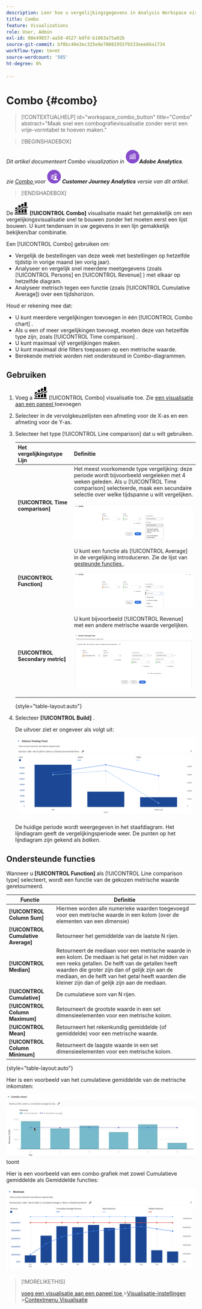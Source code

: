 ```yaml
---
description: Leer hoe u vergelijkingsgegevens in Analysis Workspace visualiseert, zoals het maken van vergelijkingen met vorige maand, vorig jaar enzovoort.
title: Combo
feature: Visualizations
role: User, Admin
exl-id: 08e49857-aa58-4527-bdfd-b1663a75a02b
source-git-commit: bf8bc40e3ec325e8e70081955fb533eee66a1734
workflow-type: tm+mt
source-wordcount: '565'
ht-degree: 0%

---
```


# Combo {#combo}

<!-- markdownlint-disable MD034 -->

>[!CONTEXTUALHELP]
>id="workspace_combo_button"
>title="Combo"
>abstract="Maak snel een combografievisualisatie zonder eerst een vrije-vormtabel te hoeven maken."

<!-- markdownlint-enable MD034 -->


>[!BEGINSHADEBOX]

_Dit artikel documenteert Combo visualization in_ ![ AdobeAnalytics ](/help/assets/icons/AdobeAnalytics.svg) _&#x200B;**Adobe Analytics**._

_zie [ Combo ](https://experienceleague.adobe.com/en/docs/analytics-platform/using/cja-workspace/visualizations/combo-charts) voor_ ![ CustomerJourneyAnalytics ](/help/assets/icons/CustomerJourneyAnalytics.svg) _&#x200B;**Customer Journey Analytics** versie van dit artikel._

>[!ENDSHADEBOX]


De ![ kaart Combo ](/help/assets/icons/ComboChart.svg) **[!UICONTROL Combo]** visualisatie maakt het gemakkelijk om een vergelijkingsvisualisatie snel te bouwen zonder het moeten eerst een lijst bouwen. U kunt tendensen in uw gegevens in een lijn gemakkelijk bekijken/bar combinatie.

Een [!UICONTROL Combo] gebruiken om:

* Vergelijk de bestellingen van deze week met bestellingen op hetzelfde tijdstip in vorige maand (en vorig jaar).
* Analyseer en vergelijk snel meerdere meetgegevens (zoals [!UICONTROL Persons] en [!UICONTROL Revenue] ) met elkaar op hetzelfde diagram.
* Analyseer metrisch tegen een functie (zoals [!UICONTROL Cumulative Average]) over een tijdshorizon.

Houd er rekening mee dat:

* U kunt meerdere vergelijkingen toevoegen in één [!UICONTROL Combo chart] .
* Als u een of meer vergelijkingen toevoegt, moeten deze van hetzelfde type zijn, zoals [!UICONTROL Time comparison] .
* U kunt maximaal vijf vergelijkingen maken.
* U kunt maximaal drie filters toepassen op een metrische waarde.
* Berekende metriek worden niet ondersteund in Combo-diagrammen.

## Gebruiken

1. Voeg a ![ Commentaar ](/help/assets/icons/ComboChart.svg) [!UICONTROL Combo] visualisatie toe. Zie [ een visualisatie aan een paneel ](freeform-analysis-visualizations.md#add-visualizations-to-a-panel) toevoegen

1. Selecteer in de vervolgkeuzelijsten een afmeting voor de X-as en een afmeting voor de Y-as.

1. Selecteer het type [!UICONTROL Line comparison] dat u wilt gebruiken.

   | Het vergelijkingstype Lijn | Definitie |
   | --- | --- |
   | **[!UICONTROL Time comparison]** | Het meest voorkomende type vergelijking: deze periode wordt bijvoorbeeld vergeleken met 4 weken geleden. Als u [!UICONTROL Time comparison] selecteerde, maak een secundaire selectie over welke tijdspanne u wilt vergelijken.<p>![ LIne vergelijking met de geselecteerde periode van de Tijd en het secundaire selectiegebied voor de periode van de Tijd.](assets/combo-time-period.png) |
   | **[!UICONTROL Function]** | U kunt een functie als [!UICONTROL Average] in de vergelijking introduceren. Zie de lijst van [ gesteunde functies ](#supported-functions).<p>![ LIne vergelijkingsdrop-down menu die Functies tonen en een lijst van beschikbare gesteunde functies.](assets/combo-functions.png) |
   | **[!UICONTROL Secondary metric]** | U kunt bijvoorbeeld [!UICONTROL Revenue] met een andere metrische waarde vergelijken.<p>![ een Combo grafiek die twee metriek vergelijkt.](assets/combo-2metrics-settings.png) |

   {style="table-layout:auto"}

1. Selecteer **[!UICONTROL Build]** .

   De uitvoer ziet er ongeveer als volgt uit:

   ![ een Combo grafiek die de huidige periode in een grafiek van de bar en vergelijkingsperiode in de lijngrafiek toont ](assets/combo-output.png)

   De huidige periode wordt weergegeven in het staafdiagram. Het lijndiagram geeft de vergelijkingsperiode weer. De punten op het lijndiagram zijn gekend als *balken*.

## Ondersteunde functies

Wanneer u **[!UICONTROL Function]** als [!UICONTROL Line comparison type] selecteert, wordt een functie van de gekozen metrische waarde geretourneerd.

| Functie | Definitie |
| --- | --- |
| **[!UICONTROL Column Sum]** | Hiermee worden alle numerieke waarden toegevoegd voor een metrische waarde in een kolom (over de elementen van een dimensie) |
| **[!UICONTROL Cumulative Average]** | Retourneer het gemiddelde van de laatste N rijen. |
| **[!UICONTROL Median]** | Retourneert de mediaan voor een metrische waarde in een kolom. De mediaan is het getal in het midden van een reeks getallen. De helft van de getallen heeft waarden die groter zijn dan of gelijk zijn aan de mediaan, en de helft van het getal heeft waarden die kleiner zijn dan of gelijk zijn aan de mediaan. |
| **[!UICONTROL Cumulative]** | De cumulatieve som van N rijen. |
| **[!UICONTROL Column Maximum]** | Retourneert de grootste waarde in een set dimensieelementen voor een metrische kolom. |
| **[!UICONTROL Mean]** | Retourneert het rekenkundig gemiddelde (of gemiddelde) voor een metrische waarde. |
| **[!UICONTROL Column Minimum]** | Retourneert de laagste waarde in een set dimensieelementen voor een metrische kolom. |

{style="table-layout:auto"}

Hier is een voorbeeld van het cumulatieve gemiddelde van de metrische inkomsten:

![ een Combo grafiek die het cumulatieve gemiddelde ](assets/combo-cumul-avg.png) toont

Hier is een voorbeeld van een combo grafiek met zowel Cumulatieve gemiddelde als Gemiddelde functies:

![ A Combo grafiek die zowel cumulatieve gemiddelde als gemiddelde functies tonen.](assets/combo-three-functions.png)

>[!MORELIKETHIS]
>
>[ voeg een visualisatie aan een paneel toe ](/help/analyze/analysis-workspace/visualizations/freeform-analysis-visualizations.md#add-visualizations-to-a-panel)
>&#x200B;>[Visualisatie-instellingen ](/help/analyze/analysis-workspace/visualizations/freeform-analysis-visualizations.md#settings)
>&#x200B;>[Contextmenu Visualisatie ](/help/analyze/analysis-workspace/visualizations/freeform-analysis-visualizations.md#context-menu)
>
